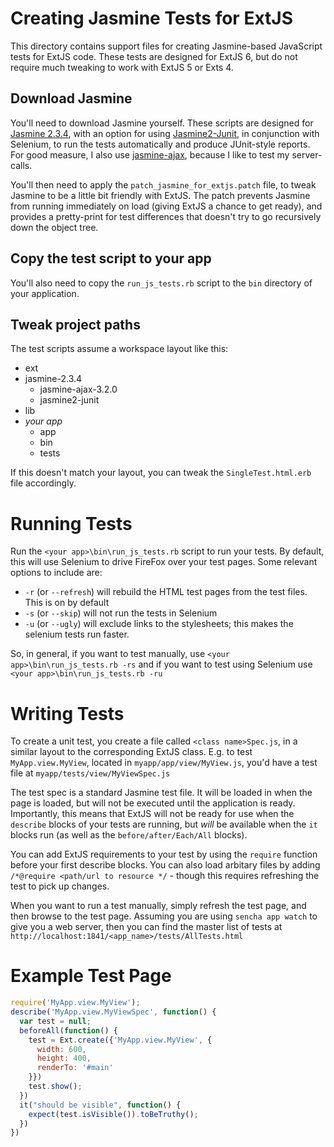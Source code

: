 Creating Jasmine Tests for ExtJS
================================

This directory contains support files for creating Jasmine-based JavaScript tests for ExtJS code. These tests are designed for ExtJS 6, but do not require much tweaking to work with ExtJS 5 or Exts 4.

Download Jasmine
----------------

You'll need to download Jasmine yourself. These scripts are designed for [Jasmine 2.3.4][jasmine], with an option for using [Jasmine2-Junit][jasmine2-junit], in conjunction with Selenium, to run the tests automatically and produce JUnit-style reports. For good measure, I also use [jasmine-ajax][jasmine-ajax], because I like to test my server-calls.

You'll then need to apply the `patch_jasmine_for_extjs.patch` file, to tweak Jasmine to be a little bit friendly with ExtJS. The patch prevents Jasmine from running immediately on load (giving ExtJS a chance to get ready), and provides a pretty-print for test differences that doesn't try to go recursively down the object tree.

Copy the test script to your app
--------------------------------

You'll also need to copy the `run_js_tests.rb` script to the `bin` directory of your application.

Tweak project paths
-------------------

The test scripts assume a workspace layout like this:

+ ext
+ jasmine-2.3.4
  - jasmine-ajax-3.2.0
  - jasmine2-junit
+ lib
+ _your app_
  - app
  - bin
  - tests

If this doesn't match your layout, you can tweak the `SingleTest.html.erb` file accordingly.

Running Tests
=============

Run the `<your app>\bin\run_js_tests.rb` script to run your tests. By default, this will use Selenium to drive FireFox over your test pages. Some relevant options to include are:
  
* `-r` (or `--refresh`) will rebuild the HTML test pages from the test files. This is on by default
* `-s` (or `--skip`) will not run the tests in Selenium
* `-u` (or `--ugly`) will exclude links to the stylesheets; this makes the selenium tests run faster.

So, in general, if you want to test manually, use `<your app>\bin\run_js_tests.rb -rs` and if you want to test using Selenium use `<your app>\bin\run_js_tests.rb -ru`

Writing Tests
=============

To create a unit test, you create a file called `<class name>Spec.js`, in a similar layout to the corresponding ExtJS class. E.g. to test `MyApp.view.MyView`, located in `myapp/app/view/MyView.js`, you'd have a test file at `myapp/tests/view/MyViewSpec.js`

The test spec is a standard Jasmine test file. It will be loaded in when the page is loaded, but will not be executed until the application is ready. Importantly, this means that ExtJS will not be ready for use when the `describe` blocks of your tests are running, but _will_ be available when the `it` blocks run (as well as the `before/after/Each/All` blocks).

You can add ExtJS requirements to your test by using the `require` function before your first describe blocks. You can also load arbitary files by adding `/*@require <path/url to resource */` - though this requires refreshing the test to pick up changes.

When you want to run a test manually, simply refresh the test page, and then browse to the test page. Assuming you are using `sencha app watch` to give you a web server, then you can find the master list of tests at `http://localhost:1841/<app_name>/tests/AllTests.html`

Example Test Page
=================

```javascript
require('MyApp.view.MyView');
describe('MyApp.view.MyViewSpec', function() {
  var test = null;
  beforeAll(function() {
    test = Ext.create({'MyApp.view.MyView', {
      width: 600,
      height: 400,
      renderTo: '#main'
    }})
    test.show();
  })
  it("should be visible", function() {
    expect(test.isVisible()).toBeTruthy();
  })
})
```

[jasmine]: https://github.com/jasmine/jasmine/releases/tag/v2.3.4 "Jasmine 2.3.4 Download"
[jasmine2-junit]: https://github.com/sandermak/jasmine2-junit "Jasmine2-JUnit Download"
[jasmine-ajax]: https://github.com/jasmine/jasmine-ajax/releases/tag/v3.2.0 "Jasmine-Ajax Download"